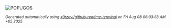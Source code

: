 <div align="justify">
<picture>
    <source media="(prefers-color-scheme: dark)" srcset="https://i.ibb.co/LXTMBFjF/output-gif.gif">
    <source media="(prefers-color-scheme: light)" srcset="https://i.ibb.co/LXTMBFjF/output-gif.gif">
    <img alt="POPUGOS" src="https://i.ibb.co/LXTMBFjF/output-gif.gif">
</picture>

<sub><i>Generated automatically using [x0rzavi/github-readme-terminal](https://github.com/x0rzavi/github-readme-terminal) on Fri Aug 08 06:03:58 AM +05 2025</i></sub>
</div>